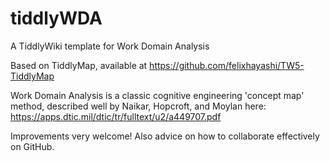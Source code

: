 # tiddlyWDA
A TiddlyWiki template for Work Domain Analysis

Based on TiddlyMap, available at
https://github.com/felixhayashi/TW5-TiddlyMap

Work Domain Analysis is a classic cognitive engineering 'concept map' method, described well by Naikar, Hopcroft, and Moylan here: 
https://apps.dtic.mil/dtic/tr/fulltext/u2/a449707.pdf

Improvements very welcome!  Also advice on how to collaborate effectively on GitHub.
